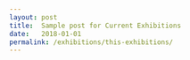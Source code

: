 ```yaml
---
layout: post
title:  Sample post for Current Exhibitions
date:   2018-01-01
permalink: /exhibitions/this-exhibitions/
---
```


